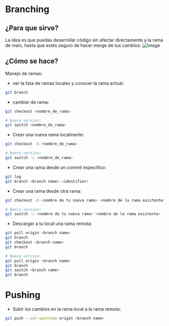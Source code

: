 # Branching
## ¿Para que sirve?
La idea es que puedas desarrollar código sin afectar directamente a la rama de main, hasta que estés seguro de hacer merge de tus cambios:
![image](https://github.com/rafaelortegar/starting_with_github/assets/51694410/5759a019-b3c4-43ed-9d44-76dcb42532d0)


## ¿Cómo se hace?
Manejo de ramas:
* ver la lista de ramas locales y conocer la rama actual:
```bash
git branch
```

* cambiar de rama:
```bash
git checkout <nombre_de_rama>

# Nueva version:
git switch <nombre_de_rama>
```

* Crear una nueva rama localmente:
```bash
git checkout -b <nombre_de_rama>

# Nueva version:
git switch -c <nombre_de_rama>
```

* Crear una rama desde un commit específico:
```bash
git log
git branch <branch name> <identifier>
```

* Crear una rama desde otra rama:
```bash
git checkout -b <nombre de tu nueva rama> <nombre de la rama existente>

# Nueva version:
git switch -c <nombre de tu nueva rama> <nombre de la rama existente>
```

* Descargar a tu local una rama remota:
```bash
git pull origin <branch name>
git branch
git checkout <branch name>
git branch

# Nueva version:
git pull origin <branch name>
git branch
git switch <branch name>
git branch
```

# Pushing

* Subir los cambios en la rama local a la rama remota:
```bash
git push --set-upstream origin <branch name>
```




